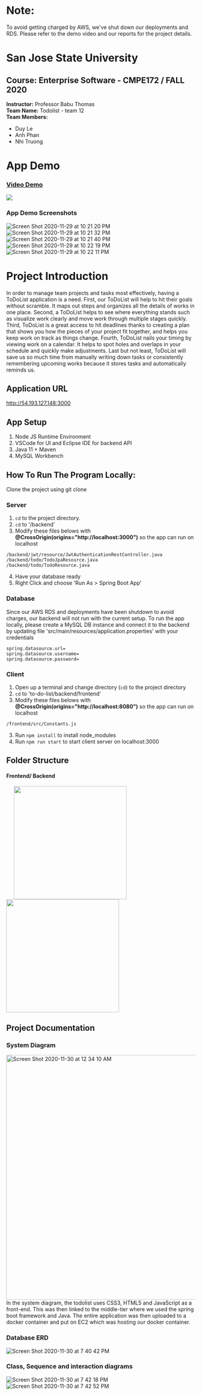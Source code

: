 # **Note:**

To avoid getting charged by AWS, we've shut down our deployments and RDS. Please refer to the demo video and our reports for the project details.

# **San Jose State University**

## **Course:** Enterprise Software - CMPE172 / FALL 2020

**Instructor:** Professor Babu Thomas <br />
**Team Name:** Todolist - team 12 <br />
**Team Members:**

- Duy Le
- Anh Phan
- Nhi Truong

# App Demo

### [Video Demo](https://www.youtube.com/watch?v=u0Ey3dxv-5E)
[![](https://img.youtube.com/vi/u0Ey3dxv-5E/0.jpg)](https://www.youtube.com/watch?v=u0Ey3dxv-5E)

### App Demo Screenshots
![Screen Shot 2020-11-29 at 10 21 20 PM](https://user-images.githubusercontent.com/28032881/100694677-68901d80-3344-11eb-906e-18cf16e06a62.png)
![Screen Shot 2020-11-29 at 10 21 32 PM](https://user-images.githubusercontent.com/28032881/100694685-6b8b0e00-3344-11eb-9a77-cd7e44df25df.png)
![Screen Shot 2020-11-29 at 10 21 40 PM](https://user-images.githubusercontent.com/28032881/100694712-7a71c080-3344-11eb-90b2-f460670a3c13.png)
![Screen Shot 2020-11-29 at 10 22 19 PM](https://user-images.githubusercontent.com/28032881/100694732-83629200-3344-11eb-9400-f6772ee77cca.png)
![Screen Shot 2020-11-29 at 10 22 11 PM](https://user-images.githubusercontent.com/28032881/100694735-852c5580-3344-11eb-9b90-ed6c9a5111b8.png)


# Project Introduction
In order to manage team projects and tasks most effectively, having a ToDoList application is a need. First, our ToDoList will help to hit their goals without scramble. It maps out steps and organizes all the details of works in one place. Second, a ToDoList helps to see where everything stands such as visualize work clearly and move work through multiple stages quickly. Third, ToDoList is a great access to hit deadlines thanks to creating a plan that shows you how the pieces of your project fit together, and helps you keep work on track as things change. Fourth, ToDoList nails your timing by viewing work on a calendar. It helps to spot holes and overlaps in your schedule and quickly make adjustments. Last but not least, ToDoList will save us so much time from manually writing down tasks or consistently remembering upcoming works because it stores tasks and automatically reminds us.

## Application URL

 http://54.193.127.148:3000

## App Setup

1. Node JS Runtime Environment
2. VSCode for UI and Eclipse IDE for backend API
3. Java 11 + Maven
4. MySQL Workbench

## How To Run The Program Locally:

Clone the project using git clone

### Server
1. `cd` to the project directory.
2. `cd` to '/backend'
3. Modify these files belows with **@CrossOrigin(origins="http://localhost:3000")** so the app can run on localhost
```
/backend/jwt/resource/JwtAuthenticationRestController.java
/backend/todo/TodoJpaResource.java
/backend/todo/TodoResource.java
```
4. Have your database ready
5. Right Click and choose 'Run As > Spring Boot App'

### Database
Since our AWS RDS and deployments have been shutdown to avoid charges, our backend will not run with the current setup. To run the app locally, please create a MySQL DB instance and connect it to the backend by updating file 'src/main/resources/application.properties' with your credentials

```
spring.datasource.url=
spring.datasource.username=
spring.datasource.password=
```

### Client
1. Open up a terminal and change directory (`cd`) to the project directory
2. `cd` to 'to-do-list/backend/frontend'
3. Modify these files belows with **@CrossOrigin(origins="http://localhost:8080")** so the app can run on localhost
```
/frontend/src/Constants.js
```
3. Run `npm install` to install node_modules
4. Run `npm run start` to start client server on localhost:3000

## Folder Structure
<h4>Frontend/ Backend </h4>
<p float="left">
<img src="https://user-images.githubusercontent.com/47465901/101074520-add76980-3555-11eb-86cc-c27a80bdba6b.png" width = 300 hspace = 20>
<img src="https://user-images.githubusercontent.com/47465901/101074636-d5c6cd00-3555-11eb-9b40-c8172f9e8b72.png" width = 300>
</p>

## Project Documentation
### System Diagram

<img width="649" alt="Screen Shot 2020-11-30 at 12 34 10 AM" src="https://user-images.githubusercontent.com/28032881/100694335-b35d6580-3343-11eb-8f5a-478c07905b6e.png">
In the system diagram, the todolist uses CSS3, HTML5 and JavaScript as a front-end. This was then linked to the middle-tier where we used the spring boot framework and Java. The entire application was then uploaded to a docker container and put on EC2 which was hosting our docker container. 

### Database ERD
![Screen Shot 2020-11-30 at 7 40 42 PM](https://user-images.githubusercontent.com/28032881/100694439-f28bb680-3343-11eb-8f81-c098550c015c.png)

### Class, Sequence and interaction diagrams
![Screen Shot 2020-11-30 at 7 42 18 PM](https://user-images.githubusercontent.com/28032881/100694563-31217100-3344-11eb-9588-365d93f1f3a0.png)
![Screen Shot 2020-11-30 at 7 42 52 PM](https://user-images.githubusercontent.com/28032881/100694594-40082380-3344-11eb-9794-1a69b27a6ff7.png)

